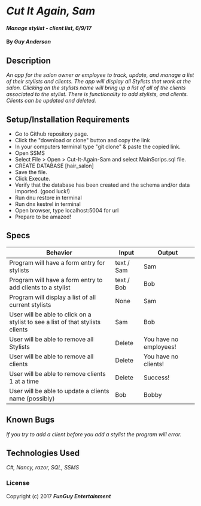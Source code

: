 # _Cut It Again, Sam_

#### _Manage stylist - client list, 6/9/17_

#### By _**Guy Anderson**_

## Description

_An app for the salon owner or employee to track, update, and manage a list of their stylists and clients. The app will display all Stylists that work at the salon. Clicking on the stylists name will bring up a list of all of the clients associated to the stylist. There is functionality to add stylists, and clients. Clients can be updated and deleted._

## Setup/Installation Requirements

* Go to Github repository page.
* Click the "download or clone" button and copy the link
* In your computers terminal type "git clone" & paste the copied link.
* Open SSMS
* Select File > Open > Cut-It-Again-Sam and select MainScrips.sql file.
* CREATE DATABASE [hair_salon]
* Save the file.
* Click Execute.
* Verify that the database has been created and the schema and/or data imported. (good luck!)
* Run dnu restore in terminal
* Run dnx kestrel in terminal
* Open browser, type localhost:5004 for url
* Prepare to be amazed!

## Specs
| Behavior | Input | Output |
|---|---|---|
| Program will have a form entry for stylists | text / Sam | Sam |
| Program will have a form entry to add clients to a stylist | text / Bob | Bob |
| Program will display a list of all current stylists | None | Sam |
| User will be able to click on a stylist to see a list of that stylists clients | Sam | Bob |
| User will be able to remove all Stylists| Delete | You have no employees! |
| User will be able to remove all clients | Delete | You have no clients! |
| User will be able to remove clients 1 at a time | Delete | Success! |
| User will be able to update a clients name (possibly) | Bob | Bobby |

## Known Bugs

_If you try to add a client before you add a stylist the program will error._


## Technologies Used

_C#, Nancy, razor, SQL, SSMS_

### License

Copyright (c) 2017 **_FunGuy Entertainment_**
